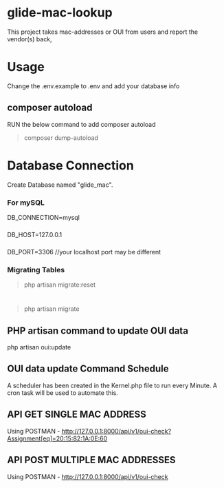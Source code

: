 # glide-mac-lookup
This project takes  mac-addresses or OUI from users and report the vendor(s) back,

# Usage
Change the .env.example to .env and add your database info

## composer autoload
RUN the below command to add composer autoload
> composer dump-autoload

# Database Connection
Create Database named "glide_mac". 

### For mySQL
DB_CONNECTION=mysql
###
DB_HOST=127.0.0.1
###
DB_PORT=3306   //your localhost port may be different

### Migrating Tables
>php artisan migrate:reset
#
>php artisan migrate


## PHP artisan command to update OUI data
php artisan oui:update

## OUI data update Command Schedule
A scheduler has been created in the Kernel.php file to run every Minute. 
A cron task will be used to automate this.

## API GET SINGLE MAC ADDRESS
Using POSTMAN - http://127.0.0.1:8000/api/v1/oui-check?Assignment[eq]=20:15:82:1A:0E:60

## API POST MULTIPLE MAC ADDRESSES
Using POSTMAN - http://127.0.0.1:8000/api/v1/oui-check

